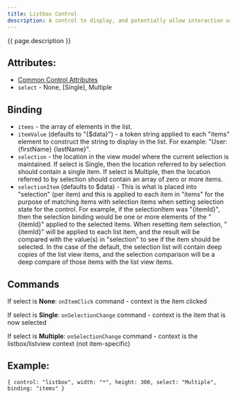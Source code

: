 ```yaml
---
title: Listbox Control
description: A control to display, and potentially allow interaction with, a list of text items
---
```


{{ page.description }}

## Attributes:

* [Common Control Attributes](common)
* `select` - None, [Single], Multiple

## Binding

* `items` - the array of elements in the list.
* `itemValue` (defaults to "{$data}") - a token string applied to each "items" element to construct the string to display in the list. For example:
  "User: {firstName} {lastName}".
* `selection` - the location in the view model where the current selection is maintained. If select is Single, then the location referred to by
  selection should contain a single item. If select is Multiple, then the location referred to by selection should contain an array of zero or more items.
* `selectionItem` (defaults to $data) - This is what is placed into "selection" (per item) and this is applied to each item in "items" for the
  purpose of matching items with selection items when setting selection state for the control. For example, if the selectionItem was "{itemId}", 
  then the selection binding would be one or more elements of the "{itemId}" applied to the selected items. When resetting item selection, "{itemId}"
  will be applied to each list item, and the result will be compared with the value(s) in "selection" to see if the item should be selected. In the
  case of the default, the selection list will contain deep copies of the list view items, and the selection comparison will be a deep compare of
  those items with the list view items.

## Commands

If select is __None__: `onItemClick` command - context is the item clicked

If select is __Single__: `onSelectionChange` command - context is the item that is now selected

If select is __Multiple__: `onSelectionChange` command - context is the listbox/listview context (not item-specific)

## Example:

    { control: "listbox", width: "*", height: 300, select: "Multiple", binding: "items" }
